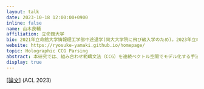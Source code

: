 ```yaml
---
layout: talk
date: 2023-10-18 12:00:00+0900
inline: false
name: 山木良輔
affiliation: 立命館大学
bio: 2021年立命館大学情報理工学部中途退学(同大大学院に飛び級入学のため)。2023年立命館大学大学院情報理工学研究科博士前期課程修了。修士(工学)。現在、立命館大学大学院情報理工学研究科博士後期課程に在学中。立命館先進研究アカデミー学生フェロー。
website: https://ryosuke-yamaki.github.io/homepage/ 
topic: Holographic CCG Parsing
abstract: 本研究では、組み合わせ範疇文法（CCG）を連続ベクトル空間でモデル化する手法であるHolographic CCG（Hol-CCG）を提案します。本手法では、単語や句の分散表現を再帰的に合成することによって、これらの階層関係と依存関係を明示的に捉えることを狙います。Hol-CCGは高い構文解析性能を達成しており、また、合成される句の分散表現はSpan-based Parsingにも適用可能です。トークでは本研究の紹介に加えて、未解決の課題や実世界情報との統合など、今後の展開についても触れます。
display: true
---
```

[[論文]](https://aclanthology.org/2023.acl-long.15/) (ACL 2023)
